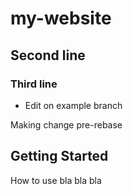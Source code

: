 # my-website
## Second line
### Third line

* Edit on example branch


Making  change pre-rebase

## Getting Started 

How to use bla bla bla
